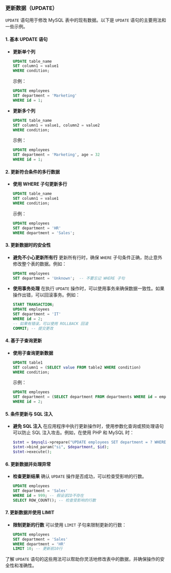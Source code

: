 ### 更新数据（UPDATE）

`UPDATE` 语句用于修改 MySQL 表中的现有数据。以下是 `UPDATE` 语句的主要用法和一些示例。

#### 1. **基本 UPDATE 语句**

- **更新单个列**
  ```sql
  UPDATE table_name
  SET column1 = value1
  WHERE condition;
  ```
  示例：
  ```sql
  UPDATE employees
  SET department = 'Marketing'
  WHERE id = 1;
  ```

- **更新多个列**
  ```sql
  UPDATE table_name
  SET column1 = value1, column2 = value2
  WHERE condition;
  ```
  示例：
  ```sql
  UPDATE employees
  SET department = 'Marketing', age = 32
  WHERE id = 1;
  ```

#### 2. **更新符合条件的多行数据**

- **使用 WHERE 子句更新多行**
  ```sql
  UPDATE table_name
  SET column1 = value1
  WHERE condition;
  ```
  示例：
  ```sql
  UPDATE employees
  SET department = 'HR'
  WHERE department = 'Sales';
  ```

#### 3. **更新数据时的安全性**

- **避免不小心更新所有行**
  更新所有行时，确保 `WHERE` 子句条件正确，防止意外修改整个表的数据。例如：
  ```sql
  UPDATE employees
  SET department = 'Unknown';  -- 不要忘记 WHERE 子句
  ```

- **使用事务处理**
  在执行 `UPDATE` 操作时，可以使用事务来确保数据一致性。如果操作出错，可以回滚事务。例如：
  ```sql
  START TRANSACTION;
  UPDATE employees
  SET department = 'IT'
  WHERE id = 2;
  -- 如果有错误，可以使用 ROLLBACK 回滚
  COMMIT; -- 提交更改
  ```

#### 4. **基于子查询更新**

- **使用子查询更新数据**
  ```sql
  UPDATE table1
  SET column1 = (SELECT value FROM table2 WHERE condition)
  WHERE condition;
  ```
  示例：
  ```sql
  UPDATE employees
  SET department = (SELECT department FROM departments WHERE id = employees.dept_id)
  WHERE id = 2;
  ```

#### 5. **条件更新与 SQL 注入**

- **避免 SQL 注入**
  在应用程序中执行更新操作时，使用参数化查询或预处理语句可以防止 SQL 注入攻击。例如，在使用 PHP 和 MySQL 时：
  ```php
  $stmt = $mysqli->prepare("UPDATE employees SET department = ? WHERE id = ?");
  $stmt->bind_param("si", $department, $id);
  $stmt->execute();
  ```

#### 6. **更新数据并处理异常**

- **检查更新结果**
  确认 `UPDATE` 操作是否成功，可以检查受影响的行数。
  ```sql
  UPDATE employees
  SET department = 'Sales'
  WHERE id = 999; -- 假设该ID不存在
  SELECT ROW_COUNT(); -- 检查受影响的行数
  ```

#### 7. **更新数据并使用 LIMIT**

- **限制更新的行数**
  可以使用 `LIMIT` 子句来限制更新的行数：
  ```sql
  UPDATE employees
  SET department = 'Sales'
  WHERE department = 'HR'
  LIMIT 10; -- 更新前10行
  ```

了解 `UPDATE` 语句的这些用法可以帮助你灵活地修改表中的数据，并确保操作的安全性和准确性。